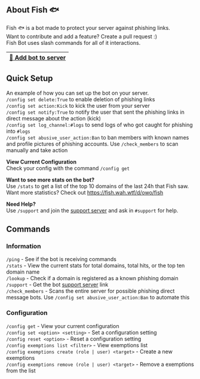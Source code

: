 ## About Fish 🐟

Fish 🐟 is a bot made to protect your server against phishing links.  
Want to contribute and add a feature? Create a pull request :)  
Fish Bot uses slash commands for all of it interactions.  


| [🤖 Add bot to server](https://discord.com/oauth2/authorize?client_id=892420397570592768&scope=bot%20applications.commands&permissions=268446726) |
| --- |



## Quick Setup

An example of how you can set up the bot on your server.  
`/config set delete:True` to enable deletion of phishing links  
`/config set action:Kick` to kick the user from your server  
`/config set notify:True` to notify the user that sent the phishing links in direct message about the action (kick)  
`/config set log_channel:#logs` to send logs of who got caught for phishing into `#logs`  
`/config set abusive_user_action:Ban` to ban members with known names and profile pictures of phishing accounts. Use `/check_members` to scan manually and take action


**View Current Configuration**  
Check your config with the command `/config get`  

**Want to see more stats on the bot?**  
Use `/stats` to get a list of the top 10 domains of the last 24h that Fish saw.  
Want more statistics? Check out https://fish.wah.wtf/d/owo/fish  

**Need Help?**  
Use `/support` and join the [support server](https://discord.gg/yn9fXGAW8Q) and ask in `#support` for help.


## Commands

### Information
`/ping` - See if the bot is receiving commands<br>
`/stats` - View the current stats for total domains, total hits, or the top ten domain name<br>
`/lookup` - Check if a domain is registered as a known phishing domain<br>
`/support` - Get the bot [support server](https://discord.gg/yn9fXGAW8Q) link<br>
`/check_members` - Scans the entire server for possible phishing direct message bots. Use `/config set abusive_user_action:Ban` to automate this

### Configuration<br>
`/config get` - View your current configuration<br>
`/config set <option> <setting>` - Set a configuration setting<br>
`/config reset <option>` - Reset a configuration setting<br>
`/config exemptions list <filter>` - View exemptions list<br>
`/config exemptions create (role | user) <target>` - Create a new exemptions<br>
`/config exemptions remove (role | user) <target>` - Remove a exemptions from the list<br>

